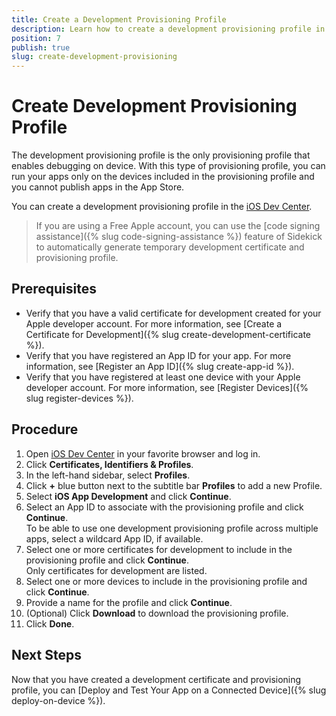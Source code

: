 ```yaml
---
title: Create a Development Provisioning Profile
description: Learn how to create a development provisioning profile in the iOS Dev Center.
position: 7
publish: true
slug: create-development-provisioning
---
```


# Create Development Provisioning Profile

The development provisioning profile is the only provisioning profile that enables debugging on device. With this type of provisioning profile, you can run your apps only on the devices included in the provisioning profile and you cannot publish apps in the App Store.

You can create a development provisioning profile in the [iOS Dev Center](https://developer.apple.com/membercenter).

> If you are using a Free Apple account, you can use the [code signing assistance]({% slug code-signing-assistance %}) feature of Sidekick to automatically generate temporary development certificate and provisioning profile.

## Prerequisites

* Verify that you have a valid certificate for development created for your Apple developer account. For more information, see [Create a Certificate for Development]({% slug create-development-certificate %}).
* Verify that you have registered an App ID for your app. For more information, see [Register an App ID]({% slug create-app-id %}).
* Verify that you have registered at least one device with your Apple developer account. For more information, see [Register Devices]({% slug register-devices %}).

## Procedure
1. Open [iOS Dev Center](https://developer.apple.com/membercenter) in your favorite browser and log in.
1. Click **Certificates, Identifiers &amp; Profiles**.
1. In the left-hand sidebar, select **Profiles**.
1. Click **+** blue button next to the subtitle bar **Profiles** to add a new Profile.
1. Select **iOS&nbsp;App&nbsp;Development** and click **Continue**.
1. Select an App ID to associate with the provisioning profile and click **Continue**.<br/>To be able to use one development provisioning profile across multiple apps, select a wildcard App ID, if available.
1. Select one or more certificates for development to include in the provisioning profile and click **Continue**.<br/>Only certificates for development are listed.
1. Select one or more devices to include in the provisioning profile and click **Continue**.
1. Provide a name for the profile and click **Continue**.
1. (Optional) Click **Download** to download the provisioning profile.
1. Click **Done**.

## Next Steps

Now that you have created a development certificate and provisioning profile, you can [Deploy and Test Your App on a Connected Device]({% slug deploy-on-device %}).
